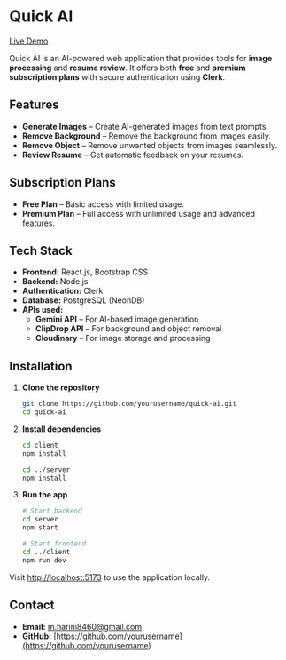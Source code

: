# Quick AI

[Live Demo](https://quick-ai-liart-seven.vercel.app/)

Quick AI is an AI-powered web application that provides tools for **image processing** and **resume review**. It offers both **free** and **premium subscription plans** with secure authentication using **Clerk**.

## Features

- **Generate Images** – Create AI-generated images from text prompts.  
- **Remove Background** – Remove the background from images easily.  
- **Remove Object** – Remove unwanted objects from images seamlessly.  
- **Review Resume** – Get automatic feedback on your resumes.  

## Subscription Plans

- **Free Plan** – Basic access with limited usage.  
- **Premium Plan** – Full access with unlimited usage and advanced features.  

## Tech Stack

- **Frontend:** React.js, Bootstrap CSS  
- **Backend:** Node.js  
- **Authentication:** Clerk  
- **Database:** PostgreSQL (NeonDB)  
- **APIs used:**  
  - **Gemini API** – For AI-based image generation  
  - **ClipDrop API** – For background and object removal  
  - **Cloudinary** – For image storage and processing  

## Installation

1. **Clone the repository**
   ```bash
   git clone https://github.com/yourusername/quick-ai.git
   cd quick-ai
   ```
2. **Install dependencies**
   ```bash
   cd client
   npm install
   
   cd ../server
   npm install
   ```
3. **Run the app**
   ```bash
   # Start backend
   cd server
   npm start

   # Start frontend
   cd ../client
   npm run dev
   ```
Visit [http://localhost:5173](http://localhost:5173) to use the application locally.

## Contact

- **Email:** m.harini8460@gmail.com  
- **GitHub:** [https://github.com/yourusername](https://github.com/yourusername)


